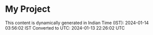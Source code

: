 # My Project

This content is dynamically generated in Indian Time (IST): 2024-01-14 03:56:02 IST
Converted to UTC: 2024-01-13 22:26:02 UTC
